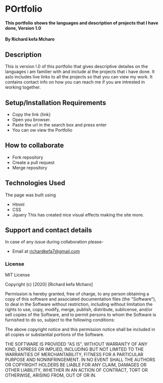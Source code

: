 # POrtfolio
#### This portfolio shows the languages and description of projects that I have done, Version 1.0 
#### By **Richard kefa Mcharo**

## Description
This is version !.0 of this portfolio that gives descriptive detailes on the languages i am familier with and include al the projects that i have done.
It aslo includes live links to all the projects so that you can view my work.
It contains contact info on how you can reach me if you are intrested in working together.

## Setup/Installation Requirements
* Copy the link {link}
* Open you browser.
* Paste the url in the search box and press enter
* You can ow view the Portfolio

## How to collaborate
* Fork repository
* Create a pull request
* Merge repository

## Technologies Used
The page was built using
* Htnml
* CSS
* Jquery
This has created nice visual effects making the site more.
## Support and contact details
In case of any issue during collaboration please-
* Email at richardkefa7@gmail.com
### License
MIT License

Copyright (c) [2020] [Richard kefa Mcharo]

Permission is hereby granted, free of charge, to any person obtaining a copy
of this software and associated documentation files (the "Software"), to deal
in the Software without restriction, including without limitation the rights
to use, copy, modify, merge, publish, distribute, sublicense, and/or sell
copies of the Software, and to permit persons to whom the Software is
furnished to do so, subject to the following conditions:

The above copyright notice and this permission notice shall be included in all
copies or substantial portions of the Software.

THE SOFTWARE IS PROVIDED "AS IS", WITHOUT WARRANTY OF ANY KIND, EXPRESS OR
IMPLIED, INCLUDING BUT NOT LIMITED TO THE WARRANTIES OF MERCHANTABILITY,
FITNESS FOR A PARTICULAR PURPOSE AND NONINFRINGEMENT. IN NO EVENT SHALL THE
AUTHORS OR COPYRIGHT HOLDERS BE LIABLE FOR ANY CLAIM, DAMAGES OR OTHER
LIABILITY, WHETHER IN AN ACTION OF CONTRACT, TORT OR OTHERWISE, ARISING FROM,
OUT OF OR IN.